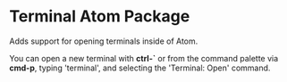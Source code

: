 # Terminal Atom Package

Adds support for opening terminals inside of Atom.

You can open a new terminal with **ctrl-`** or from the command palette
via **cmd-p**, typing 'terminal', and selecting the 'Terminal: Open' command.
